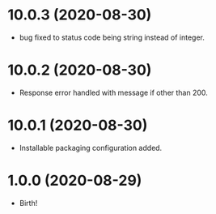 # 10.0.3 (2020-08-30)
* bug fixed to status code being string instead of integer.

# 10.0.2 (2020-08-30)
* Response error handled with message if other than 200.

# 10.0.1 (2020-08-30)
* Installable packaging configuration added.

# 1.0.0 (2020-08-29)
* Birth!